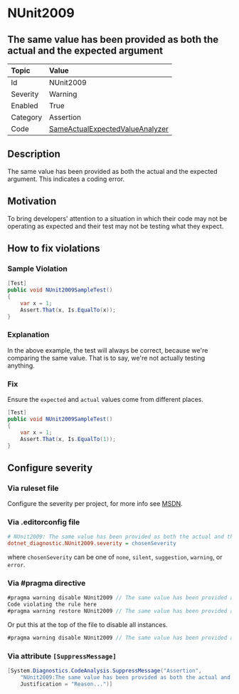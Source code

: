 # NUnit2009

## The same value has been provided as both the actual and the expected argument

| Topic    | Value
| :--      | :--
| Id       | NUnit2009
| Severity | Warning
| Enabled  | True
| Category | Assertion
| Code     | [SameActualExpectedValueAnalyzer](https://github.com/nunit/nunit.analyzers/blob/4.1.0/src/nunit.analyzers/SameActualExpectedValue/SameActualExpectedValueAnalyzer.cs)

## Description

The same value has been provided as both the actual and the expected argument. This indicates a coding error.

## Motivation

To bring developers' attention to a situation in which their code may not be operating as expected and their test may
not be testing what they expect.

## How to fix violations

### Sample Violation

```csharp
[Test]
public void NUnit2009SampleTest()
{
    var x = 1;
    Assert.That(x, Is.EqualTo(x));
}
```

### Explanation

In the above example, the test will always be correct, because we're comparing the same value. That is to say, we're not
actually testing anything.

### Fix

Ensure the `expected` and `actual` values come from different places.

```csharp
[Test]
public void NUnit2009SampleTest()
{
    var x = 1;
    Assert.That(x, Is.EqualTo(1));
}
```

<!-- start generated config severity -->
## Configure severity

### Via ruleset file

Configure the severity per project, for more info see
[MSDN](https://learn.microsoft.com/en-us/visualstudio/code-quality/using-rule-sets-to-group-code-analysis-rules?view=vs-2022).

### Via .editorconfig file

```ini
# NUnit2009: The same value has been provided as both the actual and the expected argument
dotnet_diagnostic.NUnit2009.severity = chosenSeverity
```

where `chosenSeverity` can be one of `none`, `silent`, `suggestion`, `warning`, or `error`.

### Via #pragma directive

```csharp
#pragma warning disable NUnit2009 // The same value has been provided as both the actual and the expected argument
Code violating the rule here
#pragma warning restore NUnit2009 // The same value has been provided as both the actual and the expected argument
```

Or put this at the top of the file to disable all instances.

```csharp
#pragma warning disable NUnit2009 // The same value has been provided as both the actual and the expected argument
```

### Via attribute `[SuppressMessage]`

```csharp
[System.Diagnostics.CodeAnalysis.SuppressMessage("Assertion",
    "NUnit2009:The same value has been provided as both the actual and the expected argument",
    Justification = "Reason...")]
```
<!-- end generated config severity -->
